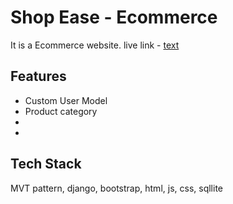 
# Shop Ease - Ecommerce
It is a Ecommerce website.
live link - [text](https://shop-ease-ldly.onrender.com/)

## Features

- Custom User Model
- Product category
- 
- 


## Tech Stack
MVT pattern, django, bootstrap, html, js, css, sqllite
